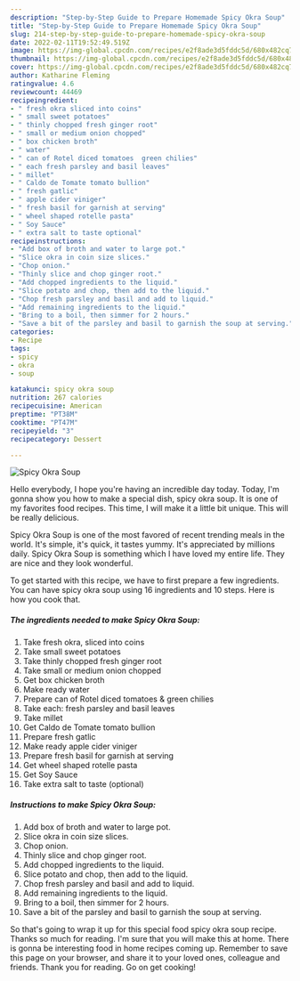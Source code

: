 ```yaml
---
description: "Step-by-Step Guide to Prepare Homemade Spicy Okra Soup"
title: "Step-by-Step Guide to Prepare Homemade Spicy Okra Soup"
slug: 214-step-by-step-guide-to-prepare-homemade-spicy-okra-soup
date: 2022-02-11T19:52:49.519Z
image: https://img-global.cpcdn.com/recipes/e2f8ade3d5fddc5d/680x482cq70/spicy-okra-soup-recipe-main-photo.jpg
thumbnail: https://img-global.cpcdn.com/recipes/e2f8ade3d5fddc5d/680x482cq70/spicy-okra-soup-recipe-main-photo.jpg
cover: https://img-global.cpcdn.com/recipes/e2f8ade3d5fddc5d/680x482cq70/spicy-okra-soup-recipe-main-photo.jpg
author: Katharine Fleming
ratingvalue: 4.6
reviewcount: 44469
recipeingredient:
- " fresh okra sliced into coins"
- " small sweet potatoes"
- " thinly chopped fresh ginger root"
- " small or medium onion chopped"
- " box chicken broth"
- " water"
- " can of Rotel diced tomatoes  green chilies"
- " each fresh parsley and basil leaves"
- " millet"
- " Caldo de Tomate tomato bullion"
- " fresh gatlic"
- " apple cider viniger"
- " fresh basil for garnish at serving"
- " wheel shaped rotelle pasta"
- " Soy Sauce"
- " extra salt to taste optional"
recipeinstructions:
- "Add box of broth and water to large pot."
- "Slice okra in coin size slices."
- "Chop onion."
- "Thinly slice and chop ginger root."
- "Add chopped ingredients to the liquid."
- "Slice potato and chop, then add to the liquid."
- "Chop fresh parsley and basil and add to liquid."
- "Add remaining ingredients to the liquid."
- "Bring to a boil, then simmer for 2 hours."
- "Save a bit of the parsley and basil to garnish the soup at serving."
categories:
- Recipe
tags:
- spicy
- okra
- soup

katakunci: spicy okra soup 
nutrition: 267 calories
recipecuisine: American
preptime: "PT38M"
cooktime: "PT47M"
recipeyield: "3"
recipecategory: Dessert

---
```



![Spicy Okra Soup](https://img-global.cpcdn.com/recipes/e2f8ade3d5fddc5d/680x482cq70/spicy-okra-soup-recipe-main-photo.jpg)

Hello everybody, I hope you're having an incredible day today. Today, I'm gonna show you how to make a special dish, spicy okra soup. It is one of my favorites food recipes. This time, I will make it a little bit unique. This will be really delicious.



Spicy Okra Soup is one of the most favored of recent trending meals in the world. It's simple, it's quick, it tastes yummy. It's appreciated by millions daily. Spicy Okra Soup is something which I have loved my entire life. They are nice and they look wonderful.


To get started with this recipe, we have to first prepare a few ingredients. You can have spicy okra soup using 16 ingredients and 10 steps. Here is how you cook that.

<!--inarticleads1-->

##### The ingredients needed to make Spicy Okra Soup:

1. Take  fresh okra, sliced into coins
1. Take  small sweet potatoes
1. Take  thinly chopped fresh ginger root
1. Take  small or medium onion chopped
1. Get  box chicken broth
1. Make ready  water
1. Prepare  can of Rotel diced tomatoes &amp; green chilies
1. Take  each: fresh parsley and basil leaves
1. Take  millet
1. Get  Caldo de Tomate tomato bullion
1. Prepare  fresh gatlic
1. Make ready  apple cider viniger
1. Prepare  fresh basil for garnish at serving
1. Get  wheel shaped rotelle pasta
1. Get  Soy Sauce
1. Take  extra salt to taste (optional)




<!--inarticleads2-->

##### Instructions to make Spicy Okra Soup:

1. Add box of broth and water to large pot.
1. Slice okra in coin size slices.
1. Chop onion.
1. Thinly slice and chop ginger root.
1. Add chopped ingredients to the liquid.
1. Slice potato and chop, then add to the liquid.
1. Chop fresh parsley and basil and add to liquid.
1. Add remaining ingredients to the liquid.
1. Bring to a boil, then simmer for 2 hours.
1. Save a bit of the parsley and basil to garnish the soup at serving.




So that's going to wrap it up for this special food spicy okra soup recipe. Thanks so much for reading. I'm sure that you will make this at home. There is gonna be interesting food in home recipes coming up. Remember to save this page on your browser, and share it to your loved ones, colleague and friends. Thank you for reading. Go on get cooking!
